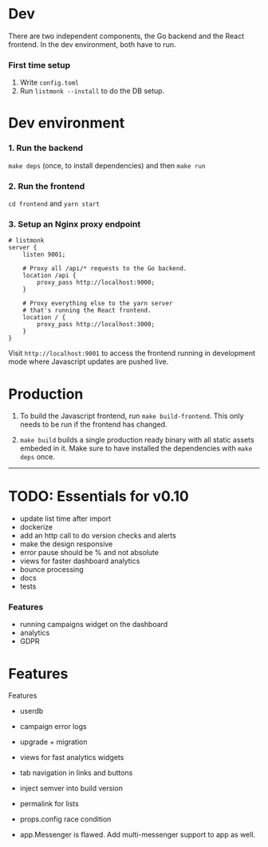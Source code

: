 # Dev

There are two independent components, the Go backend and the React frontend. In the dev environment, both have to run.

### First time setup

1. Write `config.toml`
2. Run `listmonk --install` to do the DB setup.

# Dev environment

### 1. Run the backend

`make deps` (once, to install dependencies) and then `make run`

### 2. Run the frontend

`cd frontend` and `yarn start`

### 3. Setup an Nginx proxy endpoint

```
# listmonk
server {
    listen 9001;

    # Proxy all /api/* requests to the Go backend.
    location /api {
        proxy_pass http://localhost:9000;
    }

    # Proxy everything else to the yarn server
    # that's running the React frontend.
    location / {
        proxy_pass http://localhost:3000;
    }
}

```

Visit `http://localhost:9001` to access the frontend running in development mode where Javascript updates are pushed live.

# Production

1. To build the Javascript frontend, run `make build-frontend`. This only needs to be run if the frontend has changed.

2. `make build` builds a single production ready binary with all static assets embeded in it. Make sure to have installed the dependencies with `make deps` once.

---

# TODO: Essentials for v0.10

- update list time after import
- dockerize
- add an http call to do version checks and alerts
- make the design responsive
- error pause should be % and not absolute
- views for faster dashboard analytics
- bounce processing
- docs
- tests

### Features

- running campaigns widget on the dashboard
- analytics
- GDPR

# Features

Features

- userdb
- campaign error logs
- upgrade + migration
- views for fast analytics widgets

- tab navigation in links and buttons
- inject semver into build version
- permalink for lists
- props.config race condition
- app.Messenger is flawed. Add multi-messenger support to app as well.
